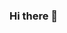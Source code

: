 ### Hi there 👋

<!--
**DrChenziyan/DrChenziyan** is a ✨ _special_ ✨ repository because its `README.md` (this file) appears on your GitHub profile.

Here are some ideas to get you started:

- 🔭 I’m currently working on 
  - Machine Learning and Deep Learning
  - Medical Imaging
- 🌱 I’m currently learning
  - 👨‍⚕️ Medical Imaging processing and Artificial Intelligence
  - 🧠  Graph Theory and Brain Network
  - 🎸  Bass

